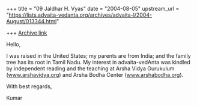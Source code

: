 +++
title = "09 Jaldhar H. Vyas"
date = "2004-08-05"
upstream_url = "https://lists.advaita-vedanta.org/archives/advaita-l/2004-August/013344.html"

+++
[Archive link](https://lists.advaita-vedanta.org/archives/advaita-l/2004-August/013344.html)

Hello,

I was raised in the United States;  my parents are from India;  and the
family tree has its root in Tamil Nadu.  My interest in advaita-vedAnta
was kindled by independent reading and the teaching at Arsha Vidya
Gurukulum (www.arshavidya.org) and Arsha Bodha Center
(www.arshabodha.org).

With best regards,

Kumar

